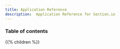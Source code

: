 ```yaml
---
title: Application Reference
description:  Application Reference for Section.io
---
```


### Table of contents

{{% children %}}